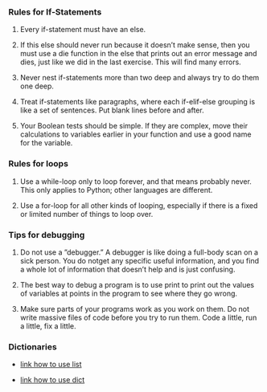 ### Rules for If-Statements

1.  Every if-statement must have an else.  

2.  If this else should never run because it doesn’t make sense, then you must use a die function in the else that prints out an error message and dies, just like we did in the last exercise. This will
find many errors.  

3.  Never nest if-statements more than two deep and always try to do them one deep.  

4.  Treat if-statements like paragraphs, where each if-elif-else grouping is like a set of sentences.
Put blank lines before and after.  

5.  Your Boolean tests should be simple. If they are complex, move their calculations to variables
earlier in your function and use a good name for the variable.


### Rules for loops
1.  Use a while-loop only to loop forever, and that means probably never. This only applies to Python; other languages are different.  

2.  Use a for-loop for all other kinds of looping, especially if there is a fixed or limited number of things to loop over.

### Tips for debugging

1.  Do not use a ”debugger.” A debugger is like doing a full-body scan on a sick person. You do notget any specific useful information, and you find a whole lot of information that doesn’t help and is just confusing.  

2.  The best way to debug a program is to use print to print out the values of variables at points in the program to see where they go wrong.

3.  Make sure parts of your programs work as you work on them. Do not write massive files of code before you try to run them. Code a little, run a little, fix a little.

### Dictionaries

-  [link how to use list](https://www.tutorialspoint.com/python/python_lists.htm)  

-  [link how to use dict](https://www.tutorialspoint.com/python/python_dictionary.htm)
